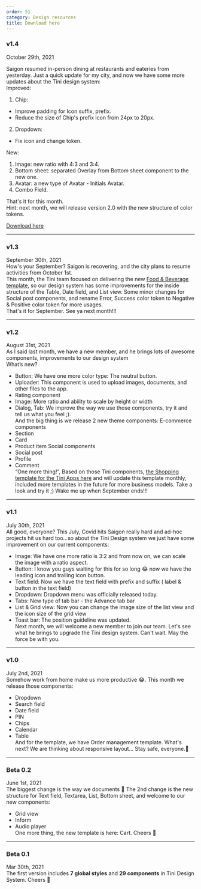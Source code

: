 ```yaml
---
order: 51
category: Design resources
title: Download here
---
```

### v1.4
October 29th, 2021 <br/>

Saigon resumed in-person dining at restaurants and eateries from yesterday. Just a quick update for my city, and now we have some more updates about the Tini design system:<br/>
Improved:<br/>
1. Chip:<br/>
- Improve padding for Icon suffix, prefix.
- Reduce the size of Chip's prefix icon from 24px to 20px.
2. Dropdown:
- Fix icon and change token.

New:<br/>
1. Image: new ratio with 4:3 and 3:4.<br/>
2. Bottom sheet: separated Overlay from Bottom sheet component to the new one.<br/>
3. Avatar: a new type of Avatar - Initials Avatar.<br/>
4. Combo Field.

That's it for this month.<br/>
Hint: next month, we will release version 2.0 with the new structure of color tokens.

[Download here](https://www.figma.com/community/file/958198956095698455/Tini-design-system)


---


### v1.3
September 30th, 2021 <br/>
How's your September? Saigon is recovering, and the city plans to resume activities from October 1st. <br/>
This month, the Tini team focused on delivering the new [Food & Beverage template](https://www.figma.com/community/file/1025657656395537576/Tini---Food-%26-Beverage-Template), so our design system has some improvements for the inside structure of the Table, Date field, and List view. Some minor changes for Social post components, and rename Error, Success color token to Negative & Positive color token for more usages. <br/>
That's it for September. See ya next month!!!


---


### v1.2
August 31st, 2021 <br/>
As I said last month, we have a new member, and he brings lots of awesome components, improvements to our design system <br />
What’s new?
- Button: We have one more color type: The neutral button.
- Uploader: This component is used to upload images, documents, and other files to the app.
- Rating component
- Image: More ratio and ability to scale by height or width
- Dialog, Tab: We improve the way we use those components, try it and tell us what you feel ;).<br />
And the big thing is we release 2 new theme components: 
E-commerce components
- Section
- Card
- Product item
Social components
- Social post
- Profile
- Comment<br />
“One more thing!”, Based on those Tini components, [the Shopping template for the Tini Apps here](https://www.figma.com/community/file/999527987953700182/Tini---Shopping-Template) and will update this template monthly, included more templates in the future for more business models. Take a look and try it ;)
Wake me up when September ends!!!


---


### v1.1

July 30th, 2021 <br />
All good, everyone? This July, Covid hits Saigon really hard and ad-hoc projects hit us hard too...so about the Tini Design system we just have some improvement on our current components:
- Image: We have one more ratio is 3:2 and from now on, we can scale the image with a ratio aspect.
- Button: I know you guys waiting for this for so long :joy: now we have the leading icon and trailing icon button.
- Text field: Now we have the text field with prefix and suffix ( label & button in the text field)
- Dropdown: Dropdown menu was officially released today.
- Tabs: New type of tab bar - the Advance tab bar 
- List & Grid view: Now you can change the image size of the list view and the icon size of the grid view
- Toast bar: The position guideline was updated.<br />
Next month, we will welcome a new member to join our team. Let's see what he brings to upgrade the Tini design system. Can't wait.
May the force be with you.


---


### v1.0

July 2nd, 2021 <br />
Somehow work from home make us more productive 😂. This month we release those components:
- Dropdown
- Search field
- Date field
- PIN
- Chips
- Calendar
- Table <br />
And for the template, we have Order management template. What's next? We are thinking about responsive layout...
Stay safe, everyone.🖖


---


### Beta 0.2

June 1st, 2021 <br />
The biggest change is the way we documents 🎉
The 2nd change is the new structure for Text field, Textarea, List, Bottom sheet, and welcome to our new components:
- Grid view
- Inform
- Audio player <br />
One more thing, the new template is here: Cart.
Cheers 🎉


---


### Beta 0.1

Mar 30th, 2021 <br />
The first version includes **7 global styles** and **29 components** in Tini Design System.
Cheers 🎉